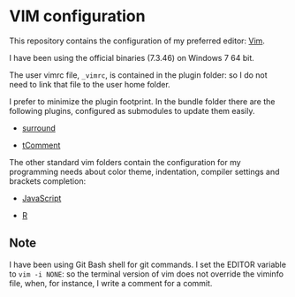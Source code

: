 VIM configuration
=================

This repository contains the configuration of my preferred editor:
[Vim](http://www.vim.org/).

I have been using the official binaries (7.3.46) on Windows 7 64 bit.

The user vimrc file, `_vimrc`, is contained in the plugin folder: so I do not
need to link that file to the user home folder.

I prefer to minimize the plugin footprint. In the bundle folder there are the
following plugins, configured as submodules to update them easily.

- [surround](https://github.com/tpope/vim-surround)

- [tComment](https://github.com/tomtom/tcomment_vim)

The other standard vim folders contain the configuration for my programming
needs about color theme, indentation, compiler settings and brackets completion:

- [JavaScript](http://nodejs.org/)

- [R](http://www.r-project.org/)

Note
----

I have been using Git Bash shell for git commands. I set the EDITOR variable to
`vim -i NONE`: so the terminal version of vim does not override the viminfo
file, when, for instance, I write a comment for a commit.
